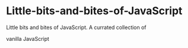 # Little-bits-and-bites-of-JavaScript

Little bits and bites of JavaScript. A currated collection of

vanilla JavaScript



